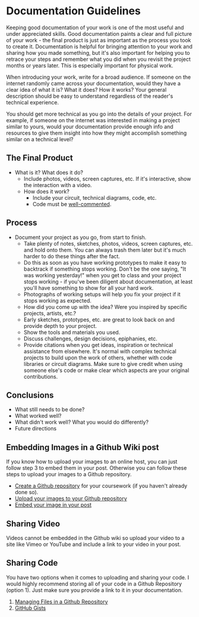 # Documentation Guidelines

Keeping good documentation of your work is one of the most useful and under appreciated skills. Good documentation paints a clear and full picture of your work - the final product is just as important as the process you took to create it. Documentation is helpful for bringing attention to your work and sharing how you made something, but it's also important for helping you to retrace your steps and remember what you did when you revisit the project months or years later. This is especially important for physical work.

When introducing your work, write for a broad audience. If someone on the internet randomly came across your documentation, would they have a clear idea of what it is? What it does? How it works? Your general description should be easy to understand regardless of the reader's technical experience.

You should get more technical as you go into the details of your project. For example, if someone on the internet was interested in making a project similar to yours, would your documentation provide enough info and resources to give them insight into how they might accomplish something similar on a technical level?

## The Final Product
* What is it? What does it do?
  * Include photos, videos, screen captures, etc. If it's interactive, show the interaction with a video.
  * How does it work?
    * Include your circuit, technical diagrams, code, etc.
    * Code must be [well-commented](https://www.arduino.cc/en/Reference/StyleGuide).

## Process
* Document your project as you go, from start to finish.
  * Take plenty of notes, sketches, photos, videos, screen captures, etc. and hold onto them. You can always trash them later but it's much harder to do these things after the fact.
  * Do this as soon as you have working prototypes to make it easy to backtrack if something stops working. Don't be the one saying, "It was working yesterday!" when you get to class and your project stops working - if you've been diligent about documentation, at least you'll have something to show for all your hard work.
  * Photographs of working setups will help you fix your project if it stops working as expected.
  * How did you come up with the idea? Were you inspired by specific projects, artists, etc.?
  * Early sketches, prototypes, etc. are great to look back on and provide depth to your project.
  * Show the tools and materials you used.
  * Discuss challenges, design decisions, epiphanies, etc.
  * Provide citations when you get ideas, inspiration or technical assistance from elsewhere. It's normal with complex technical projects to build upon the work of others, whether with code libraries or circuit diagrams. Make sure to give credit when using someone else's code or make clear which aspects are your original contributions.

## Conclusions
* What still needs to be done?
* What worked well?
* What didn't work well? What you would do differently?
* Future directions

## Embedding Images in a Github Wiki post

If you know how to upload your images to an online host, you can just follow step 3 to embed them in your post. Otherwise you can follow these steps to upload your images to a Github repository.
* [Create a Github repository](https://help.github.com/articles/create-a-repo/) for your coursework (if you haven't already done so).
* [Upload your images to your Github repository](https://help.github.com/articles/adding-a-file-to-a-repository/)
* [Embed your image in your post](https://help.github.com/articles/adding-images-to-wikis/)

## Sharing Video

Videos cannot be embedded in the Github wiki so upload your video to a site like Vimeo or YouTube and include a link to your video in your post.

## Sharing Code

You have two options when it comes to uploading and sharing your code. I would highly recommend storing all of your code in a Github Repository (option 1). Just make sure you provide a link to it in your documentation.

1. [Managing Files in a Github Repository](https://help.github.com/categories/managing-files-in-a-repository/)
2. [GitHub Gists](https://gist.github.com/)